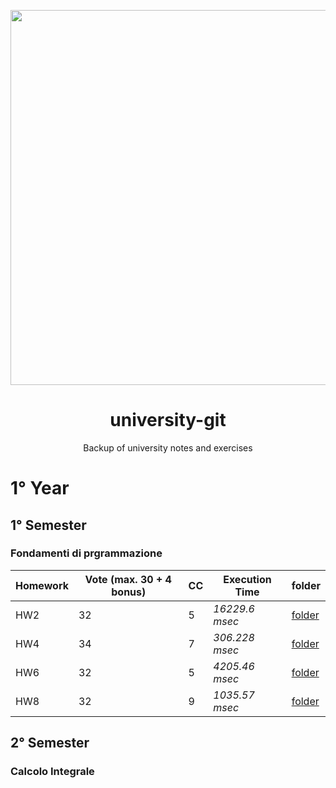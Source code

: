 <p align="center">
   <img src="https://user-images.githubusercontent.com/40722616/173250237-1430a661-74e5-4843-a584-a4af1ce7d763.png"
    style="width:15vh">

</p>

<h1 align="center">university-git</h1>
<p align="center">Backup of university notes and exercises </p>

# 1° Year
## 1° Semester
### Fondamenti di prgrammazione
Homework | Vote (max. 30 + 4 bonus) | CC | Execution Time | folder
--- | --- | --- | --- | ---
HW2 | 32 | 5 | *16229.6 msec* | [folder](/fondamenti-di-programmazione/HW2-req)
HW4 | 34 | 7 | *306.228 msec* | [folder](/fondamenti-di-programmazione/HW4-req)
HW6 | 32 | 5 | *4205.46 msec* | [folder](/fondamenti-di-programmazione/HW6-req)
HW8 | 32 | 9 | *1035.57 msec* | [folder](/fondamenti-di-programmazione/HW8-req)
## 2° Semester
### Calcolo Integrale
